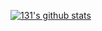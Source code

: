 [![131's github stats](https://github-readme-stats.vercel.app/api?username=netrvin)](https://github.com/anuraghazra/github-readme-stats)
